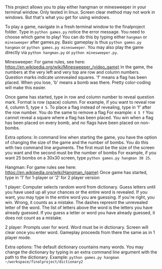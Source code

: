 This project allows you to play either hangman or minesweeper in your terminal window.
Only tested in linux. Screen clear method may not work in windows. But that's what you get for using windows.

To play a game, navigate in a fresh terminal window to the finalproject folder. Type in `python games.py` notice the error message.
You need to choose which game to play! You can do this by typing either `hangman` or `minesweeper` after games.py.
Basic gameplay is thus `python games.py hangman` or `python games.py minesweeper`.
You may also play the game directly via `python hangman.py` or `python minesweeper.py`.


Minesweeper:
For game rules, see here: https://en.wikipedia.org/wiki/Minesweeper_(video_game)
In the game, the numbers at the very left and very top are row and column numbers. Question marks indicate unrevealed squares.
'f' means a flag has been placed. When you lose, 'b' means a bomb was there.
Pretty color-coding will make this easier.

Once game has started, type in row and column number to reveal question mark. Format is row (space) column.
For example, if you want to reveal row 4, column 5, type `4 5`.
To place a flag instead of revealing, type in 'f' after the row number. You do the same to remove a flag
For example: `4 5 f`
You cannot reveal a square where a flag has been placed.
You win when a flag has been placed on every bomb, and no flags have been placed on non-bombs.



Extra options:
In command line when starting the game, you have the option of changing the size of the game and the number of bombs.
You do this with two command line arguments. The first must be the size of the screen you want and the second must be the number of bombs
For example, if you want 25 bombs on a 30x30 screen, type `python games.py hangman 30 25`.


Hangman:
For game rules see here: https://en.wikipedia.org/wiki/Hangman_(game)
Once game has started, type in '1' for 1-player or '2' for 2 player version

1 player:
Computer selects random word from dictionary. Guess letters until you have used up all your chances or the entire word is revealed.
If you want, you may type in the entire word you are guessing. If you're right, you win. Wrong, it counts as a mistake.
The dashes represnt the unrevealed letter of the word. The list of letters above the word is the letters you have already guessed.
If you guess a letter or word you have already guessed, it does not count as a mistake.

2 player:
Prompts user for word. Word must be in dictionary. Screen will clear once you enter word.
Gameplay proceeds from there the same as in 1 player mode.


Extra options:
The default dictionary countains many words. You may change the dictionary by typing in an extra command line argument with the path
to the dictionary.
Example:
`python games.py hangman ~/workspace/finalproject/dictionary2`

